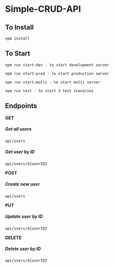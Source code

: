 # Simple-CRUD-API

## To Install

    npm install

## To Start

    npm run start:dev - to start development server

    npm run start:prod - to start production server

    npm run start:multi - to start multi server

    npm run test - to start 3 test scenarios

## Endpoints

  **GET**
  
  ##### Get all users

    api/users

  ##### Get user by ID

    api/users/${userID}

  **POST**

  ##### Create new user

    api/users    

  **PUT**

  ##### Update user by ID

    api/users/${userID}   

  **DELETE**

  ##### Delete user by ID

    api/users/${userID} 